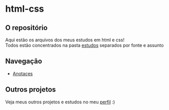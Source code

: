 # html-css
## O repositório
Aqui estão os arquivos dos meus estudos em html e css!\
Todos estão concentrados na pasta [estudos](https://github.com/murilomonte/html-css/tree/main/estudos) separados por fonte e assunto

## Navegação

- [Anotaçes](https://github.com/murilomonte/html-css/blob/main/estudos/anotacoes.md)

## Outros projetos
Veja meus outros projetos e estudos no meu [perfil](https://github.com/murilomonte) :)
